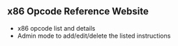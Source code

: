 
## x86 Opcode Reference Website
- x86 opcode list and details
- Admin mode to add/edit/delete the listed instructions
